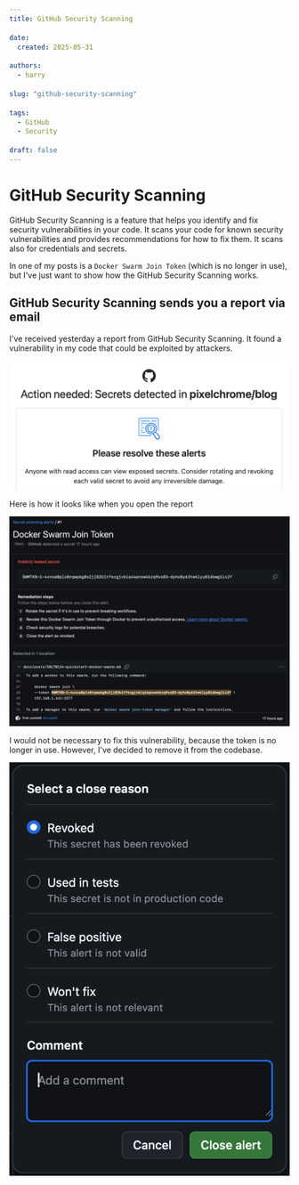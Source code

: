 ```yaml
---
title: GitHub Security Scanning

date:
  created: 2025-05-31

authors:
  - harry

slug: "github-security-scanning"

tags:
  - GitHub
  - Security

draft: false
---
```


# GitHub Security Scanning

GitHub Security Scanning is a feature that helps you identify and fix security vulnerabilities in your code. It scans your code for known security vulnerabilities and provides recommendations for how to fix them. It scans also for credentials and secrets.

In one of my posts is a `Docker Swarm Join Token` (which is no longer in use), but I've just want to show how the GitHub Security Scanning works.

<!-- more -->

## GitHub Security Scanning sends you a report via email

I've received yesterday a report from GitHub Security Scanning. It found a vulnerability in my code that could be exploited by attackers.

![GitHub Security Scanning Mail](../images/20250531-GitHubSecurityScanningMail.png)

Here is how it looks like when you open the report

![GitHub Security Scanning Report](../images/20250531-GitHubSecurityScanning-1.png)

I would not be necessary to fix this vulnerability, because the token is no longer in use. However, I've decided to remove it from the codebase.

![Closed](../images/20250531-GitHubSecurityScanning-2.png)
